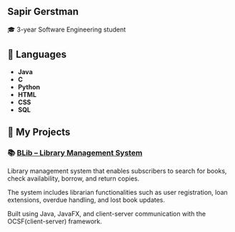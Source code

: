 ## Sapir Gerstman

🎓 3-year Software Engineering student

## 🔧 Languages
- **Java**
- **C**
- **Python**
- **HTML**
- **CSS**
- **SQL**

## 📂 My Projects
### 📚 [BLib – Library Management System](https://github.com/Method-for-Software-System-Development/BLib4)
Library management system that enables subscribers to search for books, check availability, borrow, and return copies. 

The system includes librarian functionalities such as user registration, loan extensions, overdue handling, and lost book updates.

Built using Java, JavaFX, and client-server communication with the OCSF(client-server) framework.
